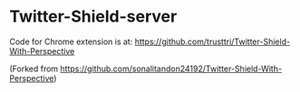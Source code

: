 # Twitter-Shield-server

Code for Chrome extension is at: https://github.com/trusttri/Twitter-Shield-With-Perspective

(Forked from https://github.com/sonalitandon24192/Twitter-Shield-With-Perspective)
